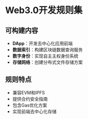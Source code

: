 # Web3.0开发规则集

## 可构建内容

* **DApp**：开发去中心化应用前端
* **数据索引**：构建区块链数据查询服务
* **数字身份**：实现自主主权身份系统
* **存储网络**：创建分布式文件存储方案

## 规则特点

- 兼容EVM和IPFS
- 提供合约安全指南
- 包含Gas优化方案
- 实现前端去中心化存储
